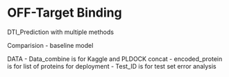 # OFF-Target Binding
DTI_Prediction with multiple methods

Comparision - baseline model

DATA - Data_combine is for Kaggle and PLDOCK concat
     - encoded_protein is for list of proteins for deployment
     - Test_ID is for test set error analysis
